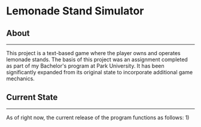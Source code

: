 # Lemonade Stand Simulator


## About
---
This project is a text-based game where the player owns and operates lemonade stands.  The basis of this project was an assignment completed as part of my Bachelor's program at Park University.  It has been significantly expanded from its original state to incorporate additional game mechanics.

## Current State
---
As of right now, the current release of the program functions as follows:
1) 

